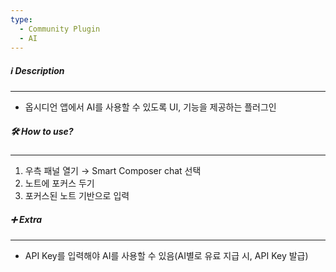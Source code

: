 ```yaml
---
type:
  - Community Plugin
  - AI
---
```

##### ℹ️ Description
---
- 옵시디언 앱에서 AI를 사용할 수 있도록 UI, 기능을 제공하는 플러그인

##### 🛠️ How to use?
---
1. 우측 패널 열기 → Smart Composer chat 선택
2. 노트에 포커스 두기
3. 포커스된 노트 기반으로 입력

##### ➕ Extra
---
- API Key를 입력해야 AI를 사용할 수 있음(AI별로 유료 지급 시, API Key 발급)
